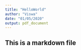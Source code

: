 ```yaml
---
title: "HelloWorld"
author: "Viswa"
date: "01/05/2020"
output: pdf_document
---
```


## This is a markdown file
